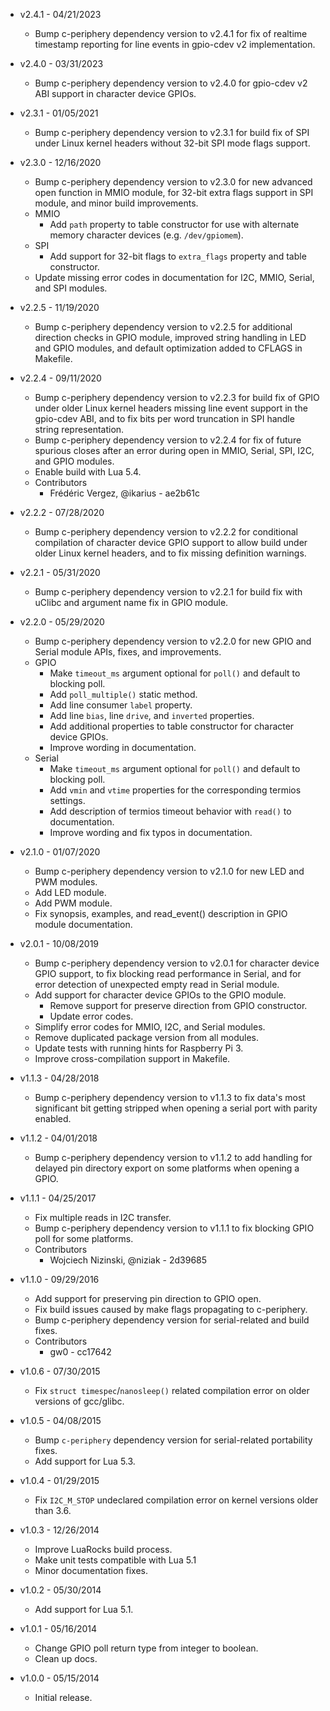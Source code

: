 * v2.4.1 - 04/21/2023
    * Bump c-periphery dependency version to v2.4.1 for fix of realtime
      timestamp reporting for line events in gpio-cdev v2 implementation.

* v2.4.0 - 03/31/2023
    * Bump c-periphery dependency version to v2.4.0 for gpio-cdev v2 ABI
      support in character device GPIOs.

* v2.3.1 - 01/05/2021
    * Bump c-periphery dependency version to v2.3.1 for build fix of SPI under
      Linux kernel headers without 32-bit SPI mode flags support.

* v2.3.0 - 12/16/2020
    * Bump c-periphery dependency version to v2.3.0 for new advanced open
      function in MMIO module, for 32-bit extra flags support in SPI module,
      and minor build improvements.
    * MMIO
        * Add `path` property to table constructor for use with alternate
          memory character devices (e.g. `/dev/gpiomem`).
    * SPI
        * Add support for 32-bit flags to `extra_flags` property and table
          constructor.
    * Update missing error codes in documentation for I2C, MMIO, Serial, and
      SPI modules.

* v2.2.5 - 11/19/2020
    * Bump c-periphery dependency version to v2.2.5 for additional direction
      checks in GPIO module, improved string handling in LED and GPIO modules,
      and default optimization added to CFLAGS in Makefile.

* v2.2.4 - 09/11/2020
    * Bump c-periphery dependency version to v2.2.3 for build fix of GPIO under
      older Linux kernel headers missing line event support in the gpio-cdev
      ABI, and to fix bits per word truncation in SPI handle string
      representation.
    * Bump c-periphery dependency version to v2.2.4 for fix of future spurious
      closes after an error during open in MMIO, Serial, SPI, I2C, and GPIO
      modules.
    * Enable build with Lua 5.4.
    * Contributors
        * Frédéric Vergez, @ikarius - ae2b61c

* v2.2.2 - 07/28/2020
    * Bump c-periphery dependency version to v2.2.2 for conditional compilation
      of character device GPIO support to allow build under older Linux kernel
      headers, and to fix missing definition warnings.

* v2.2.1 - 05/31/2020
    * Bump c-periphery dependency version to v2.2.1 for build fix with uClibc
      and argument name fix in GPIO module.

* v2.2.0 - 05/29/2020
    * Bump c-periphery dependency version to v2.2.0 for new GPIO and Serial
      module APIs, fixes, and improvements.
    * GPIO
        * Make `timeout_ms` argument optional for `poll()` and default to
          blocking poll.
        * Add `poll_multiple()` static method.
        * Add line consumer `label` property.
        * Add line `bias`, line `drive`, and `inverted` properties.
        * Add additional properties to table constructor for character device
          GPIOs.
        * Improve wording in documentation.
    * Serial
        * Make `timeout_ms` argument optional for `poll()` and default to
          blocking poll.
        * Add `vmin` and `vtime` properties for the corresponding termios
          settings.
        * Add description of termios timeout behavior with `read()` to
          documentation.
        * Improve wording and fix typos in documentation.

* v2.1.0 - 01/07/2020
    * Bump c-periphery dependency version to v2.1.0 for new LED and PWM
      modules.
    * Add LED module.
    * Add PWM module.
    * Fix synopsis, examples, and read_event() description in GPIO module
      documentation.

* v2.0.1 - 10/08/2019
    * Bump c-periphery dependency version to v2.0.1 for character device GPIO
      support, to fix blocking read performance in Serial, and for error
      detection of unexpected empty read in Serial module.
    * Add support for character device GPIOs to the GPIO module.
        * Remove support for preserve direction from GPIO constructor.
        * Update error codes.
    * Simplify error codes for MMIO, I2C, and Serial modules.
    * Remove duplicated package version from all modules.
    * Update tests with running hints for Raspberry Pi 3.
    * Improve cross-compilation support in Makefile.

* v1.1.3 - 04/28/2018
    * Bump c-periphery dependency version to v1.1.3 to fix data's most
      significant bit getting stripped when opening a serial port with parity
      enabled.

* v1.1.2 - 04/01/2018
    * Bump c-periphery dependency version to v1.1.2 to add handling for delayed
      pin directory export on some platforms when opening a GPIO.

* v1.1.1 - 04/25/2017
    * Fix multiple reads in I2C transfer.
    * Bump c-periphery dependency version to v1.1.1 to fix blocking GPIO poll
      for some platforms.
    * Contributors
        * Wojciech Nizinski, @niziak - 2d39685

* v1.1.0 - 09/29/2016
    * Add support for preserving pin direction to GPIO open.
    * Fix build issues caused by make flags propagating to c-periphery.
    * Bump c-periphery dependency version for serial-related and build fixes.
    * Contributors
        * gw0 - cc17642

* v1.0.6 - 07/30/2015
    * Fix `struct timespec`/`nanosleep()` related compilation error on older
      versions of gcc/glibc.

* v1.0.5 - 04/08/2015
    * Bump `c-periphery` dependency version for serial-related portability
      fixes.
    * Add support for Lua 5.3.

* v1.0.4 - 01/29/2015
    * Fix `I2C_M_STOP` undeclared compilation error on kernel versions older
      than 3.6.

* v1.0.3 - 12/26/2014
    * Improve LuaRocks build process.
    * Make unit tests compatible with Lua 5.1
    * Minor documentation fixes.

* v1.0.2 - 05/30/2014
    * Add support for Lua 5.1.

* v1.0.1 - 05/16/2014
    * Change GPIO poll return type from integer to boolean.
    * Clean up docs.

* v1.0.0 - 05/15/2014
    * Initial release.

